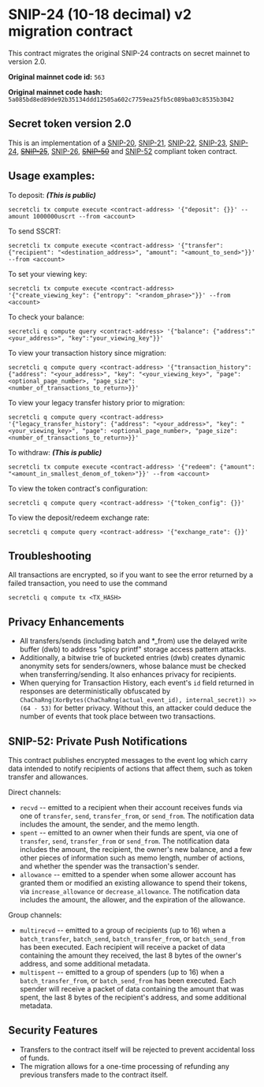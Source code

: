 # SNIP-24 (10-18 decimal) v2 migration contract

This contract migrates the original SNIP-24 contracts on secret mainnet to version 2.0.

**Original mainnet code id:** `563`

**Original mainnet code hash:** `5a085bd8ed89de92b35134ddd12505a602c7759ea25fb5c089ba03c8535b3042`

## Secret token version 2.0

This is an implementation of a [SNIP-20](https://github.com/SecretFoundation/SNIPs/blob/master/SNIP-20.md), [SNIP-21](https://github.com/SecretFoundation/SNIPs/blob/master/SNIP-21.md), [SNIP-22](https://github.com/SecretFoundation/SNIPs/blob/master/SNIP-22.md), [SNIP-23](https://github.com/SecretFoundation/SNIPs/blob/master/SNIP-23.md), [SNIP-24](https://github.com/SecretFoundation/SNIPs/blob/master/SNIP-24.md), [~~SNIP-25~~](https://github.com/SecretFoundation/SNIPs/blob/master/SNIP-25.md), [SNIP-26](https://github.com/SecretFoundation/SNIPs/blob/master/SNIP-26.md), [~~SNIP-50~~](https://github.com/SecretFoundation/SNIPs/blob/master/SNIP-50.md) and [SNIP-52](https://github.com/SecretFoundation/SNIPs/blob/master/SNIP-52.md) compliant token contract.

## Usage examples:

To deposit: ***(This is public)***

```secretcli tx compute execute <contract-address> '{"deposit": {}}' --amount 1000000uscrt --from <account>``` 

To send SSCRT:

```secretcli tx compute execute <contract-address> '{"transfer": {"recipient": "<destination_address>", "amount": "<amount_to_send>"}}' --from <account>```

To set your viewing key: 

```secretcli tx compute execute <contract-address> '{"create_viewing_key": {"entropy": "<random_phrase>"}}' --from <account>```

To check your balance:

```secretcli q compute query <contract-address> '{"balance": {"address":"<your_address>", "key":"your_viewing_key"}}'```

To view your transaction history since migration:

```secretcli q compute query <contract-address> '{"transaction_history": {"address": "<your_address>", "key": "<your_viewing_key>", "page": <optional_page_number>, "page_size": <number_of_transactions_to_return>}}'```

To view your legacy transfer history prior to migration:

```secretcli q compute query <contract-address> '{"legacy_transfer_history": {"address": "<your_address>", "key": "<your_viewing_key>", "page": <optional_page_number>, "page_size": <number_of_transactions_to_return>}}'```

To withdraw: ***(This is public)***

```secretcli tx compute execute <contract-address> '{"redeem": {"amount": "<amount_in_smallest_denom_of_token>"}}' --from <account>```

To view the token contract's configuration:

```secretcli q compute query <contract-address> '{"token_config": {}}'```

To view the deposit/redeem exchange rate:

```secretcli q compute query <contract-address> '{"exchange_rate": {}}'```


## Troubleshooting 

All transactions are encrypted, so if you want to see the error returned by a failed transaction, you need to use the command

`secretcli q compute tx <TX_HASH>`

## Privacy Enhancements

 - All transfers/sends (including batch and *_from) use the delayed write buffer (dwb) to address "spicy printf" storage access pattern attacks.
 - Additionally, a bitwise trie of bucketed entries (dwb) creates dynamic anonymity sets for senders/owners, whose balance must be checked when transferring/sending. It also enhances privacy for recipients.
 - When querying for Transaction History, each event's `id` field returned in responses are deterministically obfuscated by `ChaChaRng(XorBytes(ChaChaRng(actual_event_id), internal_secret)) >> (64 - 53)` for better privacy. Without this, an attacker could deduce the number of events that took place between two transactions.


## SNIP-52: Private Push Notifications

This contract publishes encrypted messages to the event log which carry data intended to notify recipients of actions that affect them, such as token transfer and allowances.

Direct channels:
 - `recvd` -- emitted to a recipient when their account receives funds via one of `transfer`, `send`, `transfer_from`, or `send_from`. The notification data includes the amount, the sender, and the memo length.
 - `spent` -- emitted to an owner when their funds are spent, via one of `transfer`, `send`, `transfer_from` or `send_from`. The notification data includes the amount, the recipient, the owner's new balance, and a few other pieces of information such as memo length, number of actions, and whether the spender was the transaction's sender.
 - `allowance` -- emitted to a spender when some allower account has granted them or modified an existing allowance to spend their tokens, via `increase_allowance` or `decrease_allowance`. The notification data includes the amount, the allower, and the expiration of the allowance.

Group channels:
 - `multirecvd` -- emitted to a group of recipients (up to 16) when a `batch_transfer`, `batch_send`, `batch_transfer_from`, or `batch_send_from` has been executed. Each recipient will receive a packet of data containing the amount they received, the last 8 bytes of the owner's address, and some additional metadata.
 - `multispent` -- emitted to a group of spenders (up to 16) when a `batch_transfer_from`, or `batch_send_from` has been executed. Each spender will receive a packet of data containing the amount that was spent, the last 8 bytes of the recipient's address, and some additional metadata.


## Security Features

 - Transfers to the contract itself will be rejected to prevent accidental loss of funds.
 - The migration allows for a one-time processing of refunding any previous transfers made to the contract itself.
